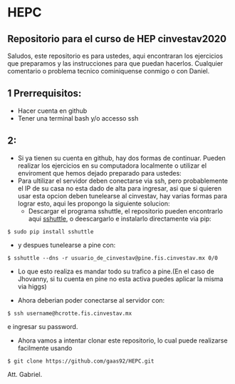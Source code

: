 # HEPC
## Repositorio para el curso de HEP cinvestav2020
Saludos, este repositorio es para ustedes, aqui encontraran los ejercicios que preparamos y las instrucciones para que puedan hacerlos. 
Cualquier comentario o problema tecnico cominiquense conmigo o con Daniel.
## 1 Prerrequisitos:
- Hacer cuenta en github
- Tener una terminal bash y/o accesso ssh 
## 2:
- Si ya tienen su cuenta en github, hay dos formas de continuar. Pueden realizar los ejercicios en su computadora localmente o utilizar el enviroment que hemos dejado preparado para ustedes:
- Para ultilizar el servidor deben conectarse via ssh, pero probablemente el IP de su casa no esta dado de alta para ingresar, asi que si quieren usar esta opcion deben tunelearse al cinvestav,
hay varias formas para lograr esto, aqui les propongo la siguiente solucion:
  - Descargar el programa sshuttle, el repositorio pueden encontrarlo aqui [sshuttle](https://github.com/sshuttle/sshuttle), o deescargarlo e instalarlo directamente via pip:
```
$ sudo pip install sshuttle
```
  - y despues tunelearse a pine con:
```
$ sshuttle --dns -r usuario_de_cinvestav@pine.fis.cinvestav.mx 0/0
```
  - Lo que esto realiza es mandar todo su trafico a pine.(En el caso de Jhovanny, si tu cuenta en pine no esta activa puedes aplicar la misma via higgs)

- Ahora deberian poder conectarse al servidor con:
```
$ ssh username@hcrotte.fis.cinvestav.mx
```
e ingresar su password.

- Ahora vamos a intentar clonar este repositorio, lo cual puede realizarse facilmente usando 
```
$ git clone https://github.com/gaas92/HEPC.git
```

Att.
Gabriel.

